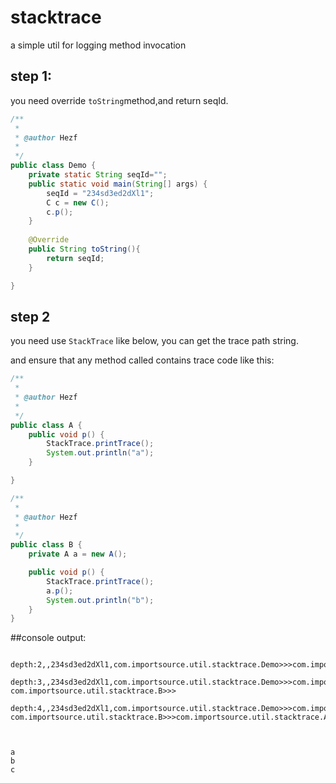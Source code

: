 # stacktrace
a simple util for logging method invocation


## step 1:

you need override `toString`method,and return seqId.

```java
/**
 * 
 * @author Hezf
 *
 */
public class Demo {
    private static String seqId="";
	public static void main(String[] args) {
		seqId = "234sd3ed2dXl1";
		C c = new C();
		c.p();
	}
	
	@Override
	public String toString(){
		return seqId;
	}

}
```
## step 2

you need use `StackTrace` like below, you can get the trace path string.

and ensure that any method called contains trace code like this:

```java
/**
 * 
 * @author Hezf
 *
 */
public class A {
	public void p() {
		StackTrace.printTrace();
		System.out.println("a");
	}

}
```

```java
/**
 * 
 * @author Hezf
 *
 */
public class B {
	private A a = new A();

	public void p() {
		StackTrace.printTrace();
		a.p();
		System.out.println("b");
	}
}
```

##console output:

```log

depth:2,,234sd3ed2dXl1,com.importsource.util.stacktrace.Demo>>>com.importsource.util.stacktrace.C>>>

depth:3,,234sd3ed2dXl1,com.importsource.util.stacktrace.Demo>>>com.importsource.util.stacktrace.C>>>
com.importsource.util.stacktrace.B>>>

depth:4,,234sd3ed2dXl1,com.importsource.util.stacktrace.Demo>>>com.importsource.util.stacktrace.C>>>
com.importsource.util.stacktrace.B>>>com.importsource.util.stacktrace.A>>>



a
b
c

```
